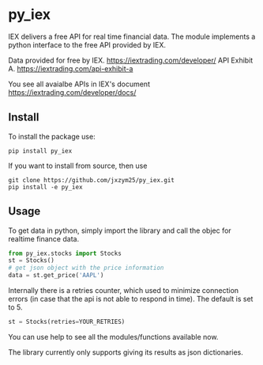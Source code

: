 # py_iex
IEX delivers a free API for real time financial data. The module implements a
python interface to the free API provided by IEX.

Data provided for free by IEX. https://iextrading.com/developer/
API Exhibit A. https://iextrading.com/api-exhibit-a

You see all avaialbe APIs in IEX's document https://iextrading.com/developer/docs/

## Install
To install the package use:
```shell
pip install py_iex
```
If you want to install from source, then use
```shell
git clone https://github.com/jxzym25/py_iex.git
pip install -e py_iex
```

## Usage
To get data in python, simply import the library and call the objec for realtime
finance data.
```python
from py_iex.stocks import Stocks
st = Stocks()
# get json object with the price information
data = st.get_price('AAPL')
```
Internally there is a retries counter, which used to minimize connection errors
 (in case that the api is not able to respond in time). The default is set to 5.
```python
st = Stocks(retries=YOUR_RETRIES)
```
You can use help to see all the modules/functions available now.

The library currently only supports giving its results as json dictionaries.
